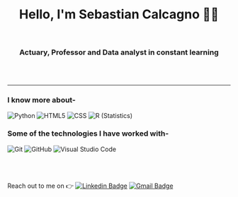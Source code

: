 <h1 align="center"> Hello, I'm Sebastian Calcagno 👨‍💻 </h1>
<br>
<h3 align="center">  Actuary, Professor and Data analyst in constant learning </h3> <br><br>

</p>

---------------------------------------------------------------------------------------------------------------------------------------------------------------------------------
### I know more about- </br>
![Python](https://img.shields.io/badge/-Python-333333?style=flat&logo=python)
![HTML5](https://img.shields.io/badge/-HTML5-333333?style=flat&logo=HTML5)
![CSS](https://img.shields.io/badge/-CSS-333333?style=flat&logo=CSS3&logoColor=1572B6)
![R (Statistics)](https://img.shields.io/badge/-R-333333?style=flat&logo=R&logoColor=276DC3)

### Some of the technologies I have worked with-</br>
![Git](https://img.shields.io/badge/-Git-333333?style=flat&logo=git)
![GitHub](https://img.shields.io/badge/-GitHub-333333?style=flat&logo=github)
![Visual Studio Code](https://img.shields.io/badge/-Visual%20Studio%20Code-333333?style=flat&logo=visual-studio-code&logoColor=007ACC)
</br></br></br></br>


Reach out to me on :point_right: [![Linkedin Badge](https://img.shields.io/badge/-Sebastian_Calcagno-blue?style=flat-square&logo=Linkedin&logoColor=white&link=https://www.linkedin.com/in/sebastian-calcagno-//)](https://www.linkedin.com/in/sebastian-calcagno-/) [![Gmail Badge](https://img.shields.io/badge/-sfcalcagno@gmail.com-c14438?style=flat-square&logo=Gmail&logoColor=white&link=mailto:ishagupta2103@gmail.com)](mailto:sfcalcagno@gmail.com)
